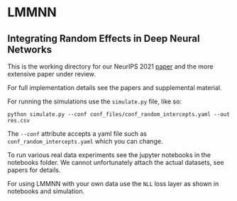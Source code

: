 # LMMNN

## Integrating Random Effects in Deep Neural Networks

This is the working directory for our NeurIPS 2021 [paper](https://papers.nips.cc/paper/2021/hash/d35b05a832e2bb91f110d54e34e2da79-Abstract.html) and the more extensive paper under review.

For full implementation details see the papers and supplemental material.

For running the simulations use the `simulate.py` file, like so:

```
python simulate.py --conf conf_files/conf_random_intercepts.yaml --out res.csv
```

The `--conf` attribute accepts a yaml file such as `conf_random_intercepts.yaml` which you can change.

To run various real data experiments see the jupyter notebooks in the notebooks folder. We cannot unfortunately attach the actual datasets, see papers for details.

For using LMMNN with your own data use the `NLL` loss layer as shown in notebooks and simulation.
